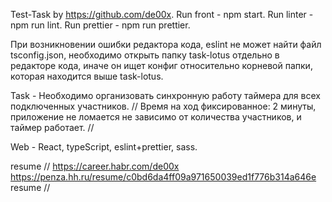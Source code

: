 Test-Task by https://github.com/de00x. Run front - npm start. Run linter - npm run lint. Run prettier - npm run prettier.

При возникновении ошибки редактора кода, eslint не может найти файл tsconfig.json, необходимо открыть папку task-lotus отдельно в редакторе кода, иначе он ищет конфиг относительно корневой папки, которая находится выше task-lotus.

Task - Необходимо организовать синхронную работу таймера для всех подключенных участников.
// Время на ход фиксированное: 2 минуты, приложение не ломается не зависимо от количества участников, и таймер работает. //

Web - React, typeScript, eslint+prettier, sass.

resume // https://career.habr.com/de00x https://penza.hh.ru/resume/c0bd6da4ff09a971650039ed1f776b314a646e resume //
